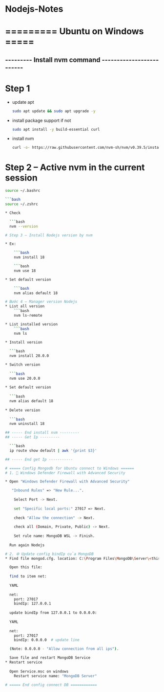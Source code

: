 # Nodejs-Notes

# ========= Ubuntu on Windows =====

## --------- Install nvm command -------------------------
# Step 1 
* update apt
  ```bash
  sudo apt update && sudo apt upgrade -y
  
* install package support if not
    ```bash
    sudo apt install -y build-essential curl
  
* install nvm
  ```bash
  curl -o- https://raw.githubusercontent.com/nvm-sh/nvm/v0.39.5/install.sh | bash

# Step 2 – Active nvm in the current session

```bash
source ~/.bashrc

```bash
source ~/.zshrc

* Check

  ```bash
  nvm --version

# Step 3 – Install Nodejs version by nvm

* Ex:

    ```bash
    nvm install 18

    ```bash
    nvm use 18

* Set default version

    ```bash
    nvm alias default 18

# Bước 4 – Manager version Nodejs
* List all version
    ```bash
    nvm ls-remote

* List installed version
    ```bash
    nvm ls
  
* Install version

  ```bash
  nvm install 20.0.0    

* Switch version
  
  ```bash
  nvm use 20.0.0
  
* Set default version
  
  ```bash
  nvm alias default 18
    
* Delete version
  
  ```bash
  nvm uninstall 18

## ----- End install nvm ---------
## ----- Get Ip ---------

  ```bash
  ip route show default | awk '{print $3}'

## ----- End get Ip -----------

# ===== Config Mongodb for Ubuntu connect to Windows ======
# 1. 🧱 Windows Defender Firewall with Advanced Security

* Open "Windows Defender Firewall with Advanced Security"

   "Inbound Rules" => "New Rule...".
  
    Select Port -> Next.
  
    set "Specific local ports:" 27017 => Next.
  
    check "Allow the connection" -> Next.
  
    check all (Domain, Private, Public) -> Next.
  
    Set rule name: MongoDB WSL -> Finish.
  
  Run again Nodejs

# 2. ⚙️ Update config bindIp của MongoDB
* Find file mongod.cfg. location: C:\Program Files\MongoDB\Server\<this version>\bin\mongod.cfg

  Open this file:
  
  find to item net:
  
  YAML
  
  net:
    port: 27017
    bindIp: 127.0.0.1 
  
  update bindIp from 127.0.0.1 to 0.0.0.0:
  
  YAML
  
  net:
    port: 27017
    bindIp: 0.0.0.0  # update line

  (Note: 0.0.0.0 - "Allow connection from all ips").

  Save file and restart MongoDB Service
* Restart service
  
  Open Service.msc on windows
    Restart service name: "MongoDB Server"

# ===== End config connect DB ============
